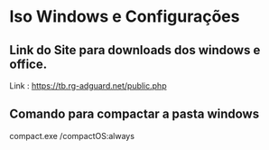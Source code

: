 # Iso Windows e Configurações 
## Link do Site para downloads dos windows e office.


Link : https://tb.rg-adguard.net/public.php

## Comando para compactar a pasta windows 

compact.exe /compactOS:always


